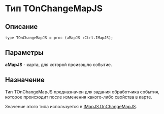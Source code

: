 ﻿---
Link: Com.Consts.@TOnChangeMapJS
---

# Тип TOnChangeMapJS

## Описание

    type TOnChangeMapJS = proc (aMapJS :Ctrl.IMapJS);

## Параметры

**aMapJS** - карта, для которой произошло событие.

## Назначение

Тип TOnChangeMapJS предназначен для задания обработчика события, которое происходит
после изменения какого-либо свойства в карте.

Значение этого типа используется в [IMapJS.OnChangeMapJS](topic:.Custom.MapClasses.Ctrl.IMapJS.OnChangeMapJS).

